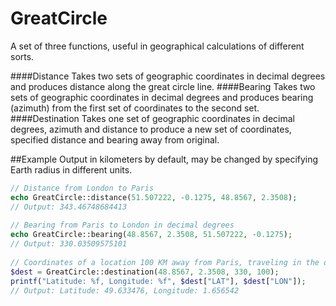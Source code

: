 GreatCircle
===========
A set of three functions, useful in geographical calculations of different sorts.

####Distance
Takes two sets of geographic coordinates in decimal degrees and produces distance along the great circle line.
####Bearing
Takes two sets of geographic coordinates in decimal degrees and produces bearing (azimuth) from the first set of coordinates to the second set.
####Destination
Takes one set of geographic coordinates in decimal degrees, azimuth and distance to produce a new set of coordinates, specified distance and bearing away from original.

##Example
Output in kilometers by default, may be changed by specifying Earth radius in different units.

```php
// Distance from London to Paris
echo GreatCircle::distance(51.507222, -0.1275, 48.8567, 2.3508);
// Output: 343.46748684413
    
// Bearing from Paris to London in decimal degrees
echo GreatCircle::bearing(48.8567, 2.3508, 51.507222, -0.1275);
// Output: 330.03509575101
    
// Coordinates of a location 100 KM away from Paris, traveling in the direction of London
$dest = GreatCircle::destination(48.8567, 2.3508, 330, 100);
printf("Latitude: %f, Longitude: %f", $dest["LAT"], $dest["LON"]);
// Output: Latitude: 49.633476, Longitude: 1.656542
```

